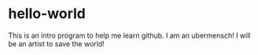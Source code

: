 # hello-world
This is an intro program to help me learn github.
I am an ubermensch!  I will be an artist to save the world!
